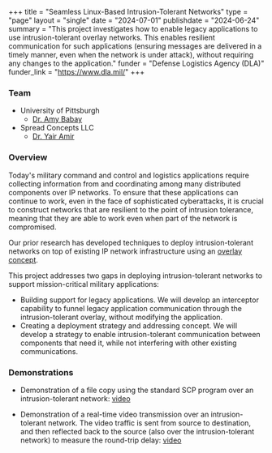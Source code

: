 +++
title = "Seamless Linux-Based Intrusion-Tolerant Networks"
type = "page"
layout = "single"
date = "2024-07-01"
publishdate = "2024-06-24"
summary = "This project investigates how to enable legacy applications to use intrusion-tolerant overlay networks. This enables resilient communication for such applications (ensuring messages are delivered in a timely manner, even when the network is under attack), without requiring any changes to the application."
funder = "Defense Logistics Agency (DLA)"
funder_link = "https://www.dla.mil/"
+++

### Team
- University of Pittsburgh
    - [Dr. Amy Babay](https://sites.pitt.edu/~babay/)
- Spread Concepts LLC
    - [Dr. Yair Amir](https://www.linkedin.com/in/yair-amir-61b58/)

### Overview

Today's military command and control and logistics applications require
collecting information from and coordinating among many distributed components
over IP networks. To ensure that these applications can continue to work, even
in the face of sophisticated cyberattacks, it is crucial to construct networks
that are resilient to the point of intrusion tolerance, meaning that they are
able to work even when part of the network is compromised.

Our prior research has developed techniques to deploy intrusion-tolerant
networks on top of existing IP network infrastructure using an [overlay
concept](https://sites.pitt.edu/~babay/pubs/icdcs2016_PITN.pdf).

This project addresses two gaps in deploying intrusion-tolerant networks to
support mission-critical military applications:
- Building support for legacy applications. We will develop an interceptor
  capability to funnel legacy application communication through the
  intrusion-tolerant overlay, without modifying the application.
- Creating a deployment strategy and addressing concept. We will develop a
  strategy to enable intrusion-tolerant communication between components that
  need it, while not interfering with other existing communications.

### Demonstrations

- Demonstration of a file copy using the standard SCP program over an
  intrusion-tolerant network:
  [video](https://sites.pitt.edu/~babay/itn/2024_04_ITN_SCP_Demo.mp4)

- Demonstration of a real-time video transmission over an intrusion-tolerant
  network. The video traffic is sent from source to destination, and then
  reflected back to the source (also over the intrusion-tolerant network) to
  measure the round-trip delay:
  [video](https://sites.pitt.edu/~babay/itn/itn_realtime_demo.mp4)
